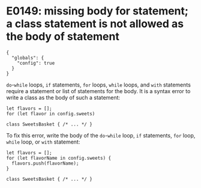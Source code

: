 # E0149: missing body for statement; a class statement is not allowed as the body of statement

```config-for-examples
{
  "globals": {
    "config": true
  }
}
```

`do`-`while` loops, `if` statements, `for` loops, `while` loops, and `with`
statements require a statement or list of statements for the body. It is a
syntax error to write a class as the body of such a statement:

    let flavors = [];
    for (let flavor in config.sweets)

    class SweetsBasket { /* ... */ }

To fix this error, write the body of the `do`-`while` loop, `if` statements,
   `for` loop, `while` loop, or `with` statement:

    let flavors = [];
    for (let flavorName in config.sweets) {
      flavors.push(flavorName);
    }

    class SweetsBasket { /* ... */ }
